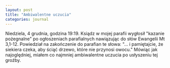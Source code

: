 ```yaml
---
layout: post
title: "Ambiwalentne uczucia"
categories: journal
---
```

Niedziela, 4 grudnia, godzina 19:19.
Ksiądz w mojej parafii wygłosił "kazanie pożegnalne" po ogłoszeniach parafialnych nawiązując do słów Ewangelii Mt 3,1-12. Powiedział na zakończenie do parafian te słowa: "... i pamiętajcie, że siekiera czeka, aby ściąć drzewo, które nie przynosi owocu." Mówiąc jak najoględniej, miałem co najmniej ambiwalentne uczucia po usłyszeniu tej groźby.
